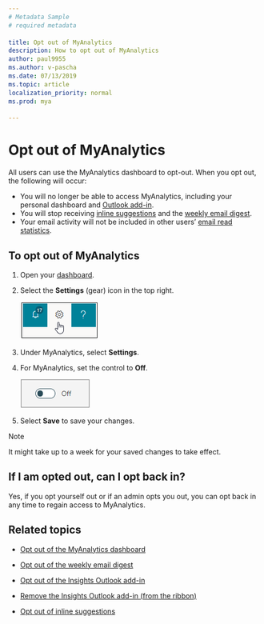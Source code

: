 ```yaml
---
# Metadata Sample
# required metadata

title: Opt out of MyAnalytics
description: How to opt out of MyAnalytics
author: paul9955
ms.author: v-pascha
ms.date: 07/13/2019
ms.topic: article
localization_priority: normal 
ms.prod: mya

---
```


# Opt out of MyAnalytics

All users can use the MyAnalytics dashboard to opt-out. When you opt out, the following will occur:

* You will no longer be able to access MyAnalytics, including your personal dashboard and [Outlook add-in](../use/add-in.md).
* You will stop receiving [inline suggestions](../use/mya-notifications.md) and the [weekly email digest](../use/email-digest.md).
* Your email activity will not be included in other users’ [email read statistics](../use/add-in.md#email-read-statistics).

## To opt out of MyAnalytics

1. Open your [dashboard](https://myanalytics.microsoft.com).
2. Select the **Settings** (gear) icon in the top right.

    ![MyAnalytics settings](../../Images/mya/use/mya-gear-settings.png)

3. Under MyAnalytics, select **Settings**.
4. For MyAnalytics, set the control to **Off**.

    ![Slider in off position](../../Images/mya/use/Slider-off.png)
  
5. Select **Save** to save your changes.

> [!NOTE]
> It might take up to a week for your saved changes to take effect.

## If I am opted out, can I opt back in?

Yes, if you opt yourself out or if an admin opts you out, you can opt back in any time to regain access to MyAnalytics.

## Related topics

* [Opt out of the MyAnalytics dashboard](dashboard-2.md#opt-out-of-the-myanalytics-dashboard)

* [Opt out of the weekly email digest](email-digest-2.md#opt-out-of-email-digests)

* [Opt out of the Insights Outlook add-in](../use/add-in.md#opt-out-of-the-insights-outlook-add-in) 

* [Remove the Insights Outlook add-in (from the ribbon)](../overview/mya-faq.md#q2-can-i-remove-the-insights-add-in-from-outlook) 

* [Opt out of inline suggestions](mya-notifications.md#opt-out-of-inline-suggestions)